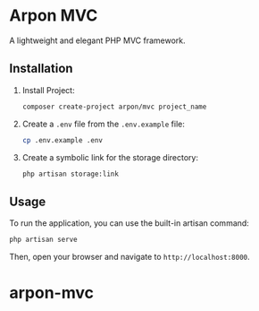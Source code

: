 # Arpon MVC

A lightweight and elegant PHP MVC framework.

## Installation
1. Install Project:
   ```bash
   composer create-project arpon/mvc project_name
   ```
2. Create a `.env` file from the `.env.example` file:
   ```bash
   cp .env.example .env
   ```
3. Create a symbolic link for the storage directory:
   ```bash
   php artisan storage:link
   ```

## Usage

To run the application, you can use the built-in artisan command:

```bash
php artisan serve
```

Then, open your browser and navigate to `http://localhost:8000`.
# arpon-mvc
